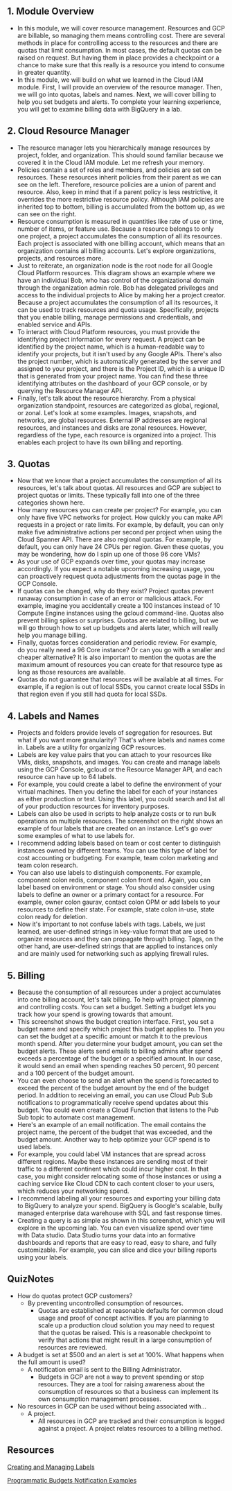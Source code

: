 ## 1. Module Overview

* In this module, we will cover resource management. Resources and GCP are billable, so managing them means controlling cost. There are several methods in place for controlling access to the resources and there are quotas that limit consumption. In most cases, the default quotas can be raised on request. But having them in place provides a checkpoint or a chance to make sure that this really is a resource you intend to consume in greater quantity.
* In this module, we will build on what we learned in the Cloud IAM module. First, I will provide an overview of the resource manager. Then, we will go into quotas, labels and names. Next, we will cover billing to help you set budgets and alerts. To complete your learning experience, you will get to examine billing data with BigQuery in a lab.

## 2. Cloud Resource Manager

* The resource manager lets you hierarchically manage resources by project, folder, and organization. This should sound familiar because we covered it in the Cloud IAM module. Let me refresh your memory. 
* Policies contain a set of roles and members, and policies are set on resources. These resources inherit policies from their parent as we can see on the left. Therefore, resource policies are a union of parent and resource. Also, keep in mind that if a parent policy is less restrictive, it overrides the more restrictive resource policy. Although IAM policies are inherited top to bottom, billing is accumulated from the bottom up, as we can see on the right.
* Resource consumption is measured in quantities like rate of use or time, number of items, or feature use. Because a resource belongs to only one project, a project accumulates the consumption of all its resources. Each project is associated with one billing account, which means that an organization contains all billing accounts. Let's explore organizations, projects, and resources more. 
* Just to reiterate, an organization node is the root node for all Google Cloud Platform resources. This diagram shows an example where we have an individual Bob, who has control of the organizational domain through the organization admin role. Bob has delegated privileges and access to the individual projects to Alice by making her a project creator. Because a project accumulates the consumption of all its resources, it can be used to track resources and quota usage. Specifically, projects that you enable billing, manage permissions and credentials, and enabled service and APIs. 
* To interact with Cloud Platform resources, you must provide the identifying project information for every request. A project can be identified by the project name, which is a human-readable way to identify your projects, but it isn't used by any Google APIs. There's also the project number, which is automatically generated by the server and assigned to your project, and there is the Project ID, which is a unique ID that is generated from your project name. You can find these three identifying attributes on the dashboard of your GCP console, or by querying the Resource Manager API. 
* Finally, let's talk about the resource hierarchy. From a physical organization standpoint, resources are categorized as global, regional, or zonal. Let's look at some examples. Images, snapshots, and networks, are global resources. External IP addresses are regional resources, and instances and disks are zonal resources. However, regardless of the type, each resource is organized into a project. This enables each project to have its own billing and reporting.

## 3. Quotas

* Now that we know that a project accumulates the consumption of all its resources, let's talk about quotas. All resources and GCP are subject to project quotas or limits. These typically fall into one of the three categories shown here. 
* How many resources you can create per project? For example, you can only have five VPC networks for project. How quickly you can make API requests in a project or rate limits. For example, by default, you can only make five administrative actions per second per project when using the Cloud Spanner API. There are also regional quotas. For example, by default, you can only have 24 CPUs per region. Given these quotas, you may be wondering, how do I spin up one of those 96 core VMs?
* As your use of GCP expands over time, your quotas may increase accordingly. If you expect a notable upcoming increasing usage, you can proactively request quota adjustments from the quotas page in the GCP Console. 
* If quotas can be changed, why do they exist? Project quotas prevent runaway consumption in case of an error or malicious attack. For example, imagine you accidentally create a 100 instances instead of 10 Compute Engine instances using the gcloud command-line. Quotas also prevent billing spikes or surprises. Quotas are related to billing, but we will go through how to set up budgets and alerts later, which will really help you manage billing.
* Finally, quotas forces consideration and periodic review. For example, do you really need a 96 Core instance? Or can you go with a smaller and cheaper alternative? It is also important to mention the quotas are the maximum amount of resources you can create for that resource type as long as those resources are available.
* Quotas do not guarantee that resources will be available at all times. For example, if a region is out of local SSDs, you cannot create local SSDs in that region even if you still had quota for local SSDs.

## 4. Labels and Names

* Projects and folders provide levels of segregation for resources. But what if you want more granularity? That's where labels and names come in. Labels are a utility for organizing GCP resources.
* Labels are key value pairs that you can attach to your resources like VMs, disks, snapshots, and images. You can create and manage labels using the GCP Console, gcloud or the Resource Manager API, and each resource can have up to 64 labels. 
* For example, you could create a label to define the environment of your virtual machines. Then you define the label for each of your instances as either production or test. Using this label, you could search and list all of your production resources for inventory purposes. 
* Labels can also be used in scripts to help analyze costs or to run bulk operations on multiple resources. The screenshot on the right shows an example of four labels that are created on an instance. Let's go over some examples of what to use labels for.
* I recommend adding labels based on team or cost center to distinguish instances owned by different teams. You can use this type of label for cost accounting or budgeting. For example, team colon marketing and team colon research.
* You can also use labels to distinguish components. For example, component colon redis, component colon front end. Again, you can label based on environment or stage. You should also consider using labels to define an owner or a primary contact for a resource. For example, owner colon gaurav, contact colon OPM or add labels to your resources to define their state. For example, state colon in-use, state colon ready for deletion.
* Now it's important to not confuse labels with tags. Labels, we just learned, are user-defined strings in key-value format that are used to organize resources and they can propagate through billing. Tags, on the other hand, are user-defined strings that are applied to instances only and are mainly used for networking such as applying firewall rules.

## 5. Billing

* Because the consumption of all resources under a project accumulates into one billing account, let's talk billing. To help with project planning and controlling costs. You can set a budget. Setting a budget lets you track how your spend is growing towards that amount. 
* This screenshot shows the budget creation interface. First, you set a budget name and specify which project this budget applies to. Then you can set the budget at a specific amount or match it to the previous month spend. After you determine your budget amount, you can set the budget alerts. These alerts send emails to billing admins after spend exceeds a percentage of the budget or a specified amount. In our case, it would send an email when spending reaches 50 percent, 90 percent and a 100 percent of the budget amount.
* You can even choose to send an alert when the spend is forecasted to exceed the percent of the budget amount by the end of the budget period. In addition to receiving an email, you can use Cloud Pub Sub notifications to programmatically receive spend updates about this budget. You could even create a Cloud Function that listens to the Pub Sub topic to automate cost management. 
* Here's an example of an email notification. The email contains the project name, the percent of the budget that was exceeded, and the budget amount. Another way to help optimize your GCP spend is to used labels. 
* For example, you could label VM instances that are spread across different regions. Maybe these instances are sending most of their traffic to a different continent which could incur higher cost. In that case, you might consider relocating some of those instances or using a caching service like Cloud CDN to cach content closer to your users, which reduces your networking spend.
* I recommend labeling all your resources and exporting your billing data to BigQuery to analyze your spend. BigQuery is Google's scalable, bully managed enterprise data warehouse with SQL and fast response times. 
* Creating a query is as simple as shown in this screenshot, which you will explore in the upcoming lab. You can even visualize spend over time with Data studio. Data Studio turns your data into an formative dashboards and reports that are easy to read, easy to share, and fully customizable. For example, you can slice and dice your billing reports using your labels.

## QuizNotes

* How do quotas protect GCP customers?
	* By preventing uncontrolled consumption of resources.
		* Quotas are established at reasonable defaults for common cloud usage and proof of concept activities. If you are planning to scale up a production cloud solution you may need to request that the quotas be raised. This is a reasonable checkpoint to verify that actions that might result in a large consumption of resources are reviewed.
* A budget is set at $500 and an alert is set at 100%. What happens when the full amount is used?
	* A notification email is sent to the Billing Administrator.
		* Budgets in GCP are not a way to prevent spending or stop resources. They are a tool for raising awareness about the consumption of resources so that a business can implement its own consumption management processes.
* No resources in GCP can be used without being associated with...
	* A project.
		* All resources in GCP are tracked and their consumption is logged against a project. A project relates resources to a billing method.

## Resources

[Creating and Managing Labels](https://cloud.google.com/resource-manager/docs/creating-managing-labels)

[Programmatic Budgets Notification Examples](https://cloud.google.com/billing/docs/how-to/notify)